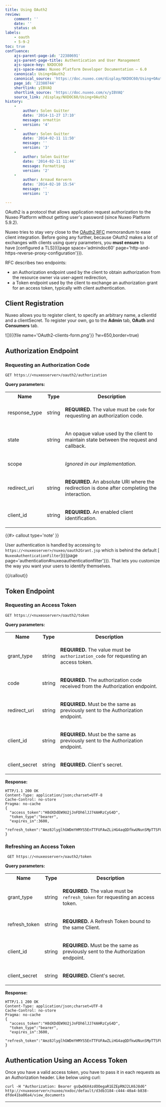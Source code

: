 ```yaml
---
title: Using OAuth2
review:
    comment: ''
    date: ''
    status: ok
labels:
    - oauth
    - 5-9-2
toc: true
confluence:
    ajs-parent-page-id: '22380691'
    ajs-parent-page-title: Authentication and User Management
    ajs-space-key: NXDOC60
    ajs-space-name: Nuxeo Platform Developer Documentation — 6.0
    canonical: Using+OAuth2
    canonical_source: 'https://doc.nuxeo.com/display/NXDOC60/Using+OAuth2'
    page_id: '22380744'
    shortlink: yIBVAQ
    shortlink_source: 'https://doc.nuxeo.com/x/yIBVAQ'
    source_link: /display/NXDOC60/Using+OAuth2
history:
    - 
        author: Solen Guitter
        date: '2014-11-27 17:10'
        message: ormattin
        version: '4'
    - 
        author: Solen Guitter
        date: '2014-02-11 11:50'
        message: ''
        version: '3'
    - 
        author: Solen Guitter
        date: '2014-02-11 11:44'
        message: Formatting
        version: '2'
    - 
        author: Arnaud Kervern
        date: '2014-02-10 15:54'
        message: ''
        version: '1'

---
```

OAuth2 is a protocol that allows application request authorization to the Nuxeo Platform without getting user's password (since Nuxeo Platform 5.9.2).

Nuxeo tries to stay very close to the [OAuth2 RFC](http://tools.ietf.org/html/rfc6749) memorandum to ease client integration. Before going any further, because OAuth2 makes a lot of exchanges with clients using query parameters, you **must ensure** to have&nbsp;[configured a TLS]({{page space='admindoc60' page='http-and-https-reverse-proxy-configuration'}}).

RFC describes two endpoints:

*   an Authorization endpoint used by the client to obtain authorization from the resource owner via user-agent redirection,
*   a Token endpoint used by the client to exchange an authorization grant for an access token, typically with client authentication.

## Client Registration

Nuxeo allows you to register client, to specify an arbitrary name, a clientId and a clientSecret. To register your own, go to the **Admin** tab, **OAuth** and **Consumers** tab.

![]({{file name='OAuth2-clients-form.png'}} ?w=650,border=true)

## Authorization Endpoint

### Requesting an Authorization Code

```
GET https://<nuxeoserver>/oauth2/authorization
```

**Query parameters:**

<table><tbody><tr><th colspan="1">Name</th><th colspan="1">Type</th><th colspan="1">Description</th></tr><tr><td colspan="1">

response_type

</td><td colspan="1">

string

</td><td colspan="1">

**REQUIRED.** The value must be `code` for requesting an authorization code.

</td></tr><tr><td colspan="1">

state

</td><td colspan="1">

string

</td><td colspan="1">

An opaque value used by the client to maintain state between the request and callback.

</td></tr><tr><td colspan="1">

scope

</td><td colspan="1">

&nbsp;

</td><td colspan="1">

_Ignored in our implementation._

</td></tr><tr><td colspan="1">

redirect_uri

</td><td colspan="1">

string

</td><td colspan="1">

**REQUIRED.** An absolute URI where the redirection is done after completing the interaction.

</td></tr><tr><td colspan="1">

client_id

</td><td colspan="1">

string

</td><td colspan="1">

**REQUIRED.** An enabled client identification.

</td></tr></tbody></table>{{#> callout type='note' }}

User authentication is handled by accessing to `https://<nuxeoserver>/nuxeo/oauth2Grant.jsp` which is behind the default [ `NuxeoAuthenticationFilter`]({{page page='authentication#nuxeoauthenticationfilter'}}). That lets you customize the way you want your users to identify themselves.

{{/callout}}

## Token Endpoint

### Requesting an Access Token

```
GET https://<nuxeoserver>/oauth2/token
```

**Query parameters:**

<table><tbody><tr><th colspan="1">Name</th><th colspan="1">Type</th><th colspan="1">Description</th></tr><tr><td colspan="1">

grant_type

</td><td colspan="1">

string

</td><td colspan="1">

**REQUIRED.** The value must be `authorization_code` for requesting an access token.

</td></tr><tr><td colspan="1">

code

</td><td colspan="1">

string

</td><td colspan="1">

**REQUIRED.** The authorization code received from the Authorization endpoint.

</td></tr><tr><td colspan="1">

redirect_uri

</td><td colspan="1">

string

</td><td colspan="1">

**REQUIRED.** Must be the same as previously sent to the Authorization endpoint.

</td></tr><tr><td colspan="1">

client_id

</td><td colspan="1">

string

</td><td colspan="1">

**REQUIRED.** Must be the same as previously sent to the Authorization endpoint.

</td></tr><tr><td colspan="1">

client_secret

</td><td colspan="1">

string

</td><td colspan="1">

**REQUIRED.** Client's secret.

</td></tr></tbody></table>

**Response:**

```
HTTP/1.1 200 OK
Content-Type: application/json;charset=UTF-8
Cache-Control: no-store
Pragma: no-cache
{
  "access_token":"H8dXDdEW9U2jJnFDh6lJJ74AHRzCyG4D",
  "token_type":"bearer",
  "expires_in":3600,
  "refresh_token":"Amz8JlyglhGWDmYHMYS5EnTTFUFAwZLiHG4aqQDfkwUNunSMpTTSFUmvprX3WdSF",
}
```

### Refreshing an Access Token

```
 GET https://<nuxeoserver>/oauth2/token
```

**Query parameters:**

<table><tbody><tr><th colspan="1">Name</th><th colspan="1">Type</th><th colspan="1">Description</th></tr><tr><td colspan="1">

grant_type

</td><td colspan="1">

string

</td><td colspan="1">

**REQUIRED.** The value must be `refresh_token` for requesting an access token.

</td></tr><tr><td colspan="1">

refresh_token

</td><td colspan="1">

string

</td><td colspan="1">

**REQUIRED.** A Refresh Token bound to the same Client.

</td></tr><tr><td colspan="1">

client_id

</td><td colspan="1">

string

</td><td colspan="1">

**REQUIRED.** Must be the same as previously sent to the Authorization endpoint.

</td></tr><tr><td colspan="1">

client_secret

</td><td colspan="1">

string

</td><td colspan="1">

**REQUIRED.** Client's secret.

</td></tr></tbody></table>

**Response:**

```
HTTP/1.1 200 OK
Content-Type: application/json;charset=UTF-8
Cache-Control: no-store
Pragma: no-cache
{
  "access_token":"H8dXDdEW9U2jJnFDh6lJJ74AHRzCyG4D",
  "token_type":"bearer",
  "expires_in":3600,
  "refresh_token":"Amz8JlyglhGWDmYHMYS5EnTTFUFAwZLiHG4aqQDfkwUNunSMpTTSFUmvprX3WdSF",
}
```

## Authentication Using an Access Token

Once you have a valid access token, you have to pass it in each requests as an Authorization header. Like below using curl:

```
curl -H "Authorization: Bearer gsQwO6X4zdOOegaR1EZEpRNJ2LK6J8d6" http://<nuxeoserver>/nuxeo/nxdoc/default/d3db3184-c444-40a4-b838-dfde41ba06a4/view_documents
```

* * *